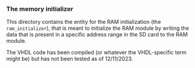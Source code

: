
### The memory initializer

This directory contains the entity for the RAM initialization (the `ram_initializer`), that is meant to initialize the RAM module by writing the data that is present in a specific address range in the SD card to the RAM module.

The VHDL code has been compiled (or whatever the VHDL-specific term might be) but has not been tested as of 12/11/2023. 

